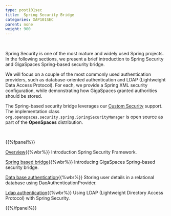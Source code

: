 ```yaml
---
type: post101sec
title:  Spring Security Bridge
categories: XAP101SEC
parent: none
weight: 900
---
```


<br>

Spring Security is one of the most mature and widely used Spring projects. In the following sections, we present a brief introduction to Spring Security and GigaSpaces Spring-based security bridge.

We will focus on a couple of the most commonly used authentication providers, such as database-oriented authentication and LDAP (Lightweight Data Access Protocol). For each, we provide a Spring XML security configuration, while demonstrating how GigaSpaces granted authorities should be stored.

The Spring-based security bridge leverages our [Custom Security](./custom-security.html) support. The implementation class `org.openspaces.security.spring.SpringSecurityManager` is open source as part of the **OpenSpaces** distribution.

<br>

{{%fpanel%}}

[Overview](./introducing-spring-security.html){{%wbr%}}
Introduction Spring Security Framework.

[Spring based bridge](./gigaspaces-spring-based-security-bridge.html){{%wbr%}}
Introducing GigaSpaces Spring-based security bridge.

[Data base authentication](./authenticating-against-a-database.html){{%wbr%}}
Storing user details in a relational database using DaoAuthenticationProvider.

[Ldap authentication](./authenticating-against-an-ldap-repository.html){{%wbr%}}
Using LDAP (Lightweight Directory Access Protocol) with Spring Security.


{{%/fpanel%}}



